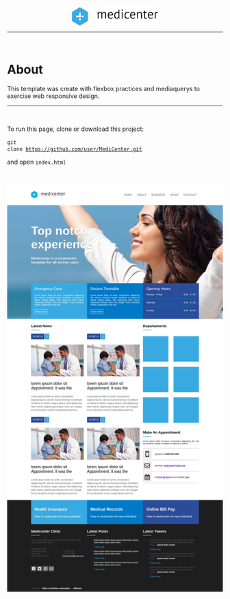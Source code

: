 <img src="./assets/images/logo.png" style="display: block; margin: auto;" />

***
<br>

# About

This template was create with flexbox practices and mediaquerys to exercise web responsive design.

***
<br>

To run this page, clone or download this project: <pre><code>git clone https://github.com/user/MediCenter.git</code></pre>

and open `index.html`

<br>

![Template](/assets/images/screen.png "Philadelphia's Magic Gardens")